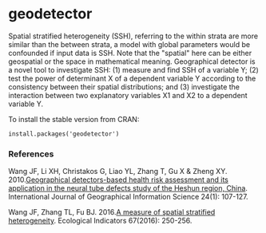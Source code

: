 # geodetector

Spatial stratified heterogeneity (SSH), referring to the within strata are more similar than the between strata, a model with global parameters would be confounded if input data is SSH. Note that the "spatial" here can be either geospatial or the space in mathematical meaning. Geographical detector is a novel tool to investigate SSH: (1) measure and find SSH of a variable Y; (2) test the power of determinant X of a dependent variable Y according to the consistency between their spatial distributions; and (3) investigate the interaction between two explanatory variables X1 and X2 to a dependent variable Y.

To install the stable version from CRAN:

```
install.packages('geodetector')
```


### References
Wang JF, Li XH, Christakos G, Liao YL, Zhang T, Gu X & Zheng XY. 2010.[Geographical detectors-based health risk assessment and its application in the neural tube defects study of the Heshun region, China](https://doi.org/10.1080/13658810802443457). International Journal of Geographical Information Science 24(1): 107-127.

Wang JF, Zhang TL, Fu BJ. 2016.[A measure of spatial stratified heterogeneity](https://doi.org/10.1016/j.ecolind.2016.02.052). Ecological Indicators 67(2016): 250-256.
